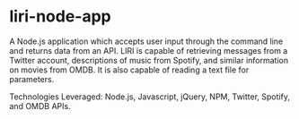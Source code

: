 # liri-node-app

A Node.js application which accepts user input through the command line and returns data from an API. LIRI is capable of retrieving messages from a Twitter account, descriptions of music from Spotify, and similar information on movies from OMDB. It is also capable of reading a text file for parameters.

Technologies Leveraged: Node.js, Javascript, jQuery, NPM, Twitter, Spotify, and OMDB APIs.
